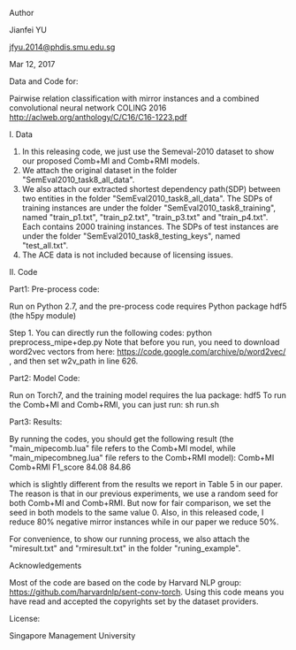 Author

Jianfei YU

jfyu.2014@phdis.smu.edu.sg

Mar 12, 2017

Data and Code for:

Pairwise relation classification with mirror instances and a combined convolutional neural network
COLING 2016
http://aclweb.org/anthology/C/C16/C16-1223.pdf

I. Data

1. In this releasing code, we just use the Semeval-2010 dataset to show our proposed Comb+MI and Comb+RMI models.
2. We attach the original dataset in the folder "SemEval2010_task8_all_data".
3. We also attach our extracted shortest dependency path(SDP) between two entities in the folder "SemEval2010_task8_all_data".
   The SDPs of training instances are under the folder "SemEval2010_task8_training", named "train_p1.txt", "train_p2.txt", "train_p3.txt" and "train_p4.txt". Each contains 2000 training instances.
   The SDPs of test instances are under the folder "SemEval2010_task8_testing_keys", named "test_all.txt".
4. The ACE data is not included because of licensing issues.

II. Code

Part1: Pre-process code: 

Run on Python 2.7, and the pre-process code requires Python package hdf5 (the h5py module)

Step 1. You can directly run the following codes:
python preprocess_mipe+dep.py
Note that before you run, you need to download word2vec vectors from here: https://code.google.com/archive/p/word2vec/  , and then set w2v_path in line 626.


Part2: Model Code:

Run on Torch7, and the training model requires the lua package: hdf5
To run the Comb+MI and Comb+RMI, you can just run:
sh run.sh

Part3: Results:

By running the codes, you should get the following result (the "main_mipecomb.lua" file refers to the Comb+MI model, while "main_mipecombneg.lua" file refers to the Comb+RMI model):
	       Comb+MI	Comb+RMI
F1_score    84.08	  84.86

which is slightly different from the results we report in Table 5 in our paper. 
The reason is that in our previous experiments, we use a random seed for both Comb+MI and Comb+RMI. 
But now for fair comparison, we set the seed in both models to the same value 0.
Also, in this released code, I reduce 80% negative mirror instances while in our paper we reduce 50%. 


For convenience, to show our running process, we also attach the "miresult.txt" and "rmiresult.txt" in the folder "runing_example".


Acknowledgements

Most of the code are based on the code by Harvard NLP group: https://github.com/harvardnlp/sent-conv-torch.
Using this code means you have read and accepted the copyrights set by the dataset providers.

License:

Singapore Management University
